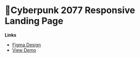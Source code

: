 # 👾Cyberpunk 2077 Responsive Landing Page

**Links**
- [Figma Design](https://www.figma.com/design/cyOuCcxqhxwqCrillGbcFm/Cyberpunk?node-id=0-1)
- [View Demo](https://omonovsardor101.github.io/Cyberpunk-2077/)
